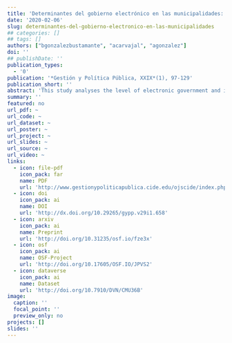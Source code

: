 ```yaml
---
title: 'Determinantes del gobierno electrónico en las municipalidades: Evidencia del caso chileno'
date: '2020-02-06'
slug: determinantes-del-gobierno-electronico-en-las-municipalidades
## categories: []
## tags: []
authors: ["bgonzalezbustamante", "acarvajal", "agonzalez"]
doi: ''
## publishDate: ''
publication_types:
  - '0'
publication: '*Gestión y Política Pública, XXIX*(1), 97-129'
publication_short: ''
abstract: 'This study analyses the level of electronic government and its determinants in the municipalities of the five most densely-populated regions in Chile. We use a database of 188 municipalities where 71 per cent of the national population is concentrated, according to 2016 estimates. In this paper, we calculate, describe and geo-reference a 2016 e-value index to evaluate the supply of digital services in each one of the municipalities. The predictors of the index are analysed using Ordinary Least Squares models. The factors analysed are related to the dimensions distinguished by theory as necessary for the implementation of strategies of electronic government. The highlight findings reveal recognisable spatial distribution patterns in the Metropolitan region and enable us to identify the importance of the infrastructure, the political capital of the mayor and the financial independence of the municipality as significant determinants for successful development of electronic government initiatives at a municipal level.'
summary: ''
featured: no
url_pdf: ~
url_code: ~
url_dataset: ~
url_poster: ~
url_project: ~
url_slides: ~
url_source: ~
url_video: ~
links:
  - icon: file-pdf
    icon_pack: far
    name: PDF
    url: 'http://www.gestionypoliticapublica.cide.edu/ojscide/index.php/gypp/article/view/658'
  - icon: doi
    icon_pack: ai
    name: DOI
    url: 'http://dx.doi.org/10.29265/gypp.v29i1.658'
  - icon: arxiv
    icon_pack: ai
    name: Preprint
    url: 'http://doi.org/10.31235/osf.io/fze3x'
  - icon: osf
    icon_pack: ai
    name: OSF-Project
    url: 'http://doi.org/10.17605/OSF.IO/JPVS2'
  - icon: dataverse
    icon_pack: ai
    name: Dataset
    url: 'http://doi.org/10.7910/DVN/CMU36B'
image:
  caption: ''
  focal_point: ''
  preview_only: no
projects: []
slides: ''
---
```

